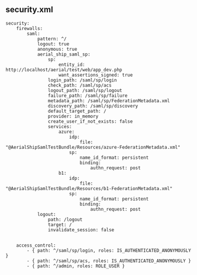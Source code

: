 
security.xml
------------

    security:
        firewalls:
            saml:
                pattern: ^/
                logout: true
                anonymous: true
                aerial_ship_saml_sp:
                    sp:
                        entity_id: http://localhost/aerial/test/web/app_dev.php
                        want_assertions_signed: true
                    login_path: /saml/sp/login
                    check_path: /saml/sp/acs
                    logout_path: /saml/sp/logout
                    failure_path: /saml/sp/failure
                    metadata_path: /saml/sp/FederationMetadata.xml
                    discovery_path: /saml/sp/discovery
                    default_target_path: /
                    provider: in_memory
                    create_user_if_not_exists: false
                    services:
                        azure:
                            idp:
                                file: "@AerialShipSamlTestBundle/Resources/azure-FederationMetadata.xml"
                            sp:
                                name_id_format: persistent
                                binding:
                                    authn_request: post
                        b1:
                            idp:
                                file: "@AerialShipSamlTestBundle/Resources/b1-FederationMetadata.xml"
                            sp:
                                name_id_format: persistent
                                binding:
                                    authn_request: post
                logout:
                    path: /logout
                    target: /
                    invalidate_session: false


        access_control:
            - { path: ^/saml/sp/login, roles: IS_AUTHENTICATED_ANONYMOUSLY }
            - { path: ^/saml/sp/acs, roles: IS_AUTHENTICATED_ANONYMOUSLY }
            - { path: ^/admin, roles: ROLE_USER }
